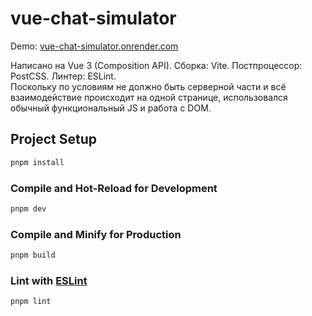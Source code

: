 # vue-chat-simulator

Demo: [vue-chat-simulator.onrender.com](https://vue-chat-simulator.onrender.com/)

Написано на Vue 3 (Composition API). Сборка: Vite. Постпроцессор: PostCSS. Линтер: ESLint.  
Поскольку по условиям не должно быть серверной части и всё взаимодействие происходит на одной странице, использовался обычный функциональный JS и работа с DOM.  

## Project Setup

```sh
pnpm install
```

### Compile and Hot-Reload for Development

```sh
pnpm dev
```

### Compile and Minify for Production

```sh
pnpm build
```

### Lint with [ESLint](https://eslint.org/)

```sh
pnpm lint
```
